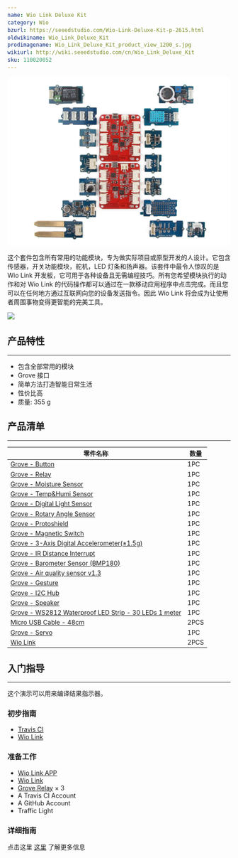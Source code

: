 ```yaml
---
name: Wio Link Deluxe Kit
category: Wio
bzurl: https://seeedstudio.com/Wio-Link-Deluxe-Kit-p-2615.html
oldwikiname: Wio_Link_Deluxe_Kit
prodimagename: Wio_Link_Deluxe_Kit_product_view_1200_s.jpg
wikiurl: http://wiki.seeedstudio.com/cn/Wio_Link_Deluxe_Kit
sku: 110020052
---
```


![](https://raw.githubusercontent.com/SeeedDocument/Wio_Link_Deluxe_Kit/master/img/Wio_Link_Deluxe_Kit_product_view_1200_s.jpg)

这个套件包含所有常用的功能模块，专为做实际项目或原型开发的人设计。它包含传感器，开关功能模块，舵机，LED 灯条和扬声器。该套件中最令人惊叹的是 Wio Link 开发板，它可用于各种设备且无需编程技巧。所有您希望模块执行的动作和对 Wio Link 的代码操作都可以通过在一款移动应用程序中点击完成。而且您可以在任何地方通过互联网向您的设备发送指令。因此 Wio Link 将会成为让使用者周围事物变得更智能的完美工具。

[![](https://github.com/SeeedDocument/wiki_chinese/raw/master/docs/images/click_to_buy.PNG)](https://item.taobao.com/item.htm?spm=a1z10.3-c.w4002-11172317909.12.2222220bjs3XUd&id=528642203760)

## 产品特性
--------

-   包含全部常用的模块
-   Grove 接口
-   简单方法打造智能日常生活
-   性价比高
-   质量: 355 g

## 产品清单
----------

| 零件名称                                                                                                                   | 数量 |
|------------------------------------------------------------------------------------------------------------------------------|----------|
| [Grove - Button](http://wiki.seeedstudio.com/cn/Grove-Button/)                                                                                              | 1PC     |
| [Grove - Relay](http://wiki.seeedstudio.com/cn/Grove-Relay/)                                                     | 1PC     |
| [Grove - Moisture Sensor](http://wiki.seeedstudio.com/cn/Grove-Moisture_Sensor/)                                                                            | 1PC     |
| [Grove - Temp&Humi Sensor](http://wiki.seeedstudio.com/cn/Grove-Temperature_and_Humidity_Sensor/)                   | 1PC     |
| [Grove - Digital Light Sensor](http://wiki.seeedstudio.com/cn/Grove-Digital_Light_Sensor/)         | 1PC     |
| [Grove - Rotary Angle Sensor](http://wiki.seeedstudio.com/cn/Grove-Rotary_Angle_Sensor/)             | 1PC     |
| [Grove - Protoshield](http://wiki.seeedstudio.com/cn/Grove-Protoshield/)                             | 1PC     |
| [Grove - Magnetic Switch](http://wiki.seeedstudio.com/cn/Grove-Magnetic_Switch/)                     | 1PC     |
| [Grove - 3-Axis Digital Accelerometer(±1.5g)](http://wiki.seeedstudio.com/cn/Grove-3-Axis_Digital_Accelerometer-1.5g/)                                      | 1PC     |
| [Grove - IR Distance Interrupt](https://www.seeedstudio.com/Grove-IR-Distance-Interrupter-v1.2-p-2767.html)                                                         | 1PC     |
| [Grove - Barometer Sensor (BMP180)](http://www.seeedstudio.com/depot/Grove-Barometer-Sensor-BMP180-p-1840.html?cPath=25_124) | 1PC     |
| [Grove - Air quality sensor v1.3](http://wiki.seeedstudio.com/cn/Grove-Air_Quality_Sensor_v1.3/)    | 1PC     |
| [Grove - Gesture](http://wiki.seeedstudio.com/cn/Grove-Gesture_v1.0/)                                    | 1PC     |
| [Grove - I2C Hub](http://wiki.seeedstudio.com/cn/Grove-I2C_Hub/)                                     | 1PC     |
| [Grove - Speaker](http://wiki.seeedstudio.com/cn/Grove-Speaker/)                                                | 1PC     |
| [Grove - WS2812 Waterproof LED Strip - 30 LEDs 1 meter](https://www.seeedstudio.com/Digital-RGB-LED-Flexi-Strip-30-LED-1-Meter-p-1665.html)                                                                        | 1PC     |
| [Micro USB Cable - 48cm](https://www.seeedstudio.com/Micro-USB-Cable-48cm-p-1475.html)                     | 2PCS    |
| [Grove - Servo](http://wiki.seeedstudio.com/cn/Grove-Servo/)                                                    | 1PC     |
| [Wio Link](http://wiki.seeedstudio.com/cn/Wio_Link/)                                                                                                        | 2PCS    |

## 入门指导
-------------

这个演示可以用来编译结果指示器。

### 初步指南

-   [Travis CI](https://travis-ci.org/)
-   [Wio Link](http://wiki.seeedstudio.com/cn/Wio_Link/)

### 准备工作

-   [Wio Link APP](https://www.kickstarter.com/projects/seeed/wio-link-3-steps-5-minutes-build-your-iot-applicat)
-   [Wio Link](http://wiki.seeedstudio.com/cn/Wio_Link/)
-   [Grove Relay](http://wiki.seeedstudio.com/cn/Grove-Relay/) × 3
-   A Travis CI Account
-   A GitHub Account
-   Traffic Light

### 详细指南

点击这里 [这里](http://www.seeedstudio.com/recipe/1068-traffic-light-indicates-travis-ci-compiled-results.html) 了解更多信息


<!-- This Markdown file was created from http://www.seeedstudio.com/wiki/Wio_Link_Deluxe_Kit -->
